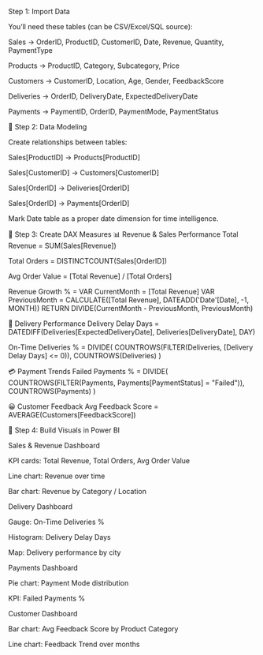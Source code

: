 Step 1: Import Data

You’ll need these tables (can be CSV/Excel/SQL source):

Sales → OrderID, ProductID, CustomerID, Date, Revenue, Quantity, PaymentType

Products → ProductID, Category, Subcategory, Price

Customers → CustomerID, Location, Age, Gender, FeedbackScore

Deliveries → OrderID, DeliveryDate, ExpectedDeliveryDate

Payments → PaymentID, OrderID, PaymentMode, PaymentStatus

🔹 Step 2: Data Modeling

Create relationships between tables:

Sales[ProductID] → Products[ProductID]

Sales[CustomerID] → Customers[CustomerID]

Sales[OrderID] → Deliveries[OrderID]

Sales[OrderID] → Payments[OrderID]

Mark Date table as a proper date dimension for time intelligence.

🔹 Step 3: Create DAX Measures
📊 Revenue & Sales Performance
Total Revenue = SUM(Sales[Revenue])

Total Orders = DISTINCTCOUNT(Sales[OrderID])

Avg Order Value = [Total Revenue] / [Total Orders]

Revenue Growth % =
VAR CurrentMonth = [Total Revenue]
VAR PreviousMonth =
    CALCULATE([Total Revenue], DATEADD('Date'[Date], -1, MONTH))
RETURN
DIVIDE(CurrentMonth - PreviousMonth, PreviousMonth)

🚚 Delivery Performance
Delivery Delay Days =
DATEDIFF(Deliveries[ExpectedDeliveryDate], Deliveries[DeliveryDate], DAY)

On-Time Deliveries % =
DIVIDE(
    COUNTROWS(FILTER(Deliveries, [Delivery Delay Days] <= 0)),
    COUNTROWS(Deliveries)
)

💳 Payment Trends
Failed Payments % =
DIVIDE(
    COUNTROWS(FILTER(Payments, Payments[PaymentStatus] = "Failed")),
    COUNTROWS(Payments)
)

😀 Customer Feedback
Avg Feedback Score = AVERAGE(Customers[FeedbackScore])

🔹 Step 4: Build Visuals in Power BI

Sales & Revenue Dashboard

KPI cards: Total Revenue, Total Orders, Avg Order Value

Line chart: Revenue over time

Bar chart: Revenue by Category / Location

Delivery Dashboard

Gauge: On-Time Deliveries %

Histogram: Delivery Delay Days

Map: Delivery performance by city

Payments Dashboard

Pie chart: Payment Mode distribution

KPI: Failed Payments %

Customer Dashboard

Bar chart: Avg Feedback Score by Product Category

Line chart: Feedback Trend over months
